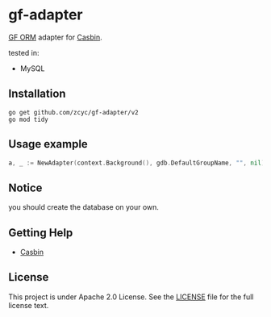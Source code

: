 # gf-adapter

[GF ORM](https://github.com/gogf/gf) adapter for [Casbin](https://github.com/casbin/casbin).

tested in:

- MySQL

## Installation

    go get github.com/zcyc/gf-adapter/v2
    go mod tidy

## Usage example

```go
a, _ := NewAdapter(context.Background(), gdb.DefaultGroupName, "", nil)
```

## Notice

you should create the database on your own.

## Getting Help

- [Casbin](https://github.com/casbin/casbin)

## License

This project is under Apache 2.0 License. See the [LICENSE](LICENSE) file for the full license text.
